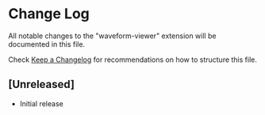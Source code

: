 # Change Log

All notable changes to the "waveform-viewer" extension will be documented in this file.

Check [Keep a Changelog](http://keepachangelog.com/) for recommendations on how to structure this file.

## [Unreleased]

- Initial release